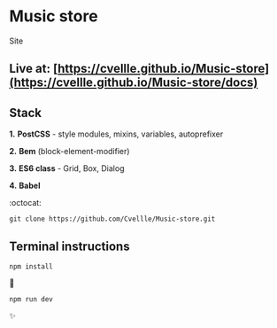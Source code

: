 # Music store

Site

## Live at: [https://cvellle.github.io/Music-store](https://cvellle.github.io/Music-store/docs)

## Stack

**1.** **PostCSS** - style modules, mixins, variables, autoprefixer

**2.** **Bem** (block-element-modifier)

**3.** **ES6 class** - Grid, Box, Dialog

**4.** **Babel**

:octocat:

```
git clone https://github.com/Cvellle/Music-store.git
```

## Terminal instructions

```
npm install
```

:rocket:

```
npm run dev
```

:sparkles:
